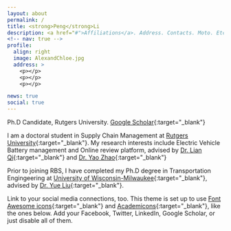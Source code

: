 ```yaml
---
layout: about
permalink: /
title: <strong>Peng</strong>Li
description: <a href="#">Affiliations</a>. Address. Contacts. Moto. Etc.
<!-- nav: true -->
profile:
  align: right
  image: AlexandChloe.jpg
  address: >
    <p></p>
    <p></p>
    <p></p>

news: true
social: true
---
```

Ph.D Candidate, Rutgers University.
[Google Scholar](https://scholar.google.com/citations?user=cYCU2F8AAAAJ&hl=en){:target="\_blank"}

I am a doctoral student in Supply Chain Management at [Rutgers University](https://www.rutgers.edu/){:target="_blank"}. My research interests include Electric Vehicle Battery management and Online review platform, advised by [Dr. Lian Qi](https://www.business.rutgers.edu/faculty/lian-qi){:target="\_blank"} and [Dr. Yao Zhao](http://zhao.rutgers.edu/index.htm){:target="\_blank"}

Prior to joining RBS, I have completed my Ph.D degree in Transportation Engingeering at [University of Wisconsin-Milwaukee](https://uwm.edu/){:target="_blank"}, advised by [Dr. Yue Liu](https://uwm.edu/engineering/people/liu-ph-d-yue/){:target="_blank"}.

<!-- Write your biography here. Tell the world about yourself. Link to your favorite [subreddit](http://reddit.com){:target="\_blank"}. You can put a picture in, too. The code is already in, just name your picture `prof_pic.jpg` and put it in the `img/` folder. -->

<!-- Put your address / P.O. box / other info right below your picture. You can also disable any these elements by editing `profile` property of the YAML header of your `_pages/about.md`. Edit `_bibliography/papers.bib` and Jekyll will render your [publications page](/publications/) automatically.
 -->
Link to your social media connections, too. This theme is set up to use [Font Awesome icons](http://fortawesome.github.io/Font-Awesome/){:target="\_blank"} and [Academicons](https://jpswalsh.github.io/academicons/){:target="\_blank"}, like the ones below. Add your Facebook, Twitter, LinkedIn, Google Scholar, or just disable all of them.
